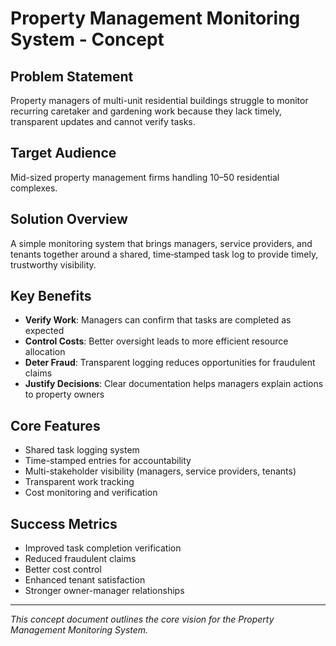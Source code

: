 # Property Management Monitoring System - Concept

## Problem Statement

Property managers of multi-unit residential buildings struggle to monitor recurring caretaker and gardening work because they lack timely, transparent updates and cannot verify tasks.

## Target Audience

Mid-sized property management firms handling 10–50 residential complexes.

## Solution Overview

A simple monitoring system that brings managers, service providers, and tenants together around a shared, time‑stamped task log to provide timely, trustworthy visibility.

## Key Benefits

- **Verify Work**: Managers can confirm that tasks are completed as expected
- **Control Costs**: Better oversight leads to more efficient resource allocation
- **Deter Fraud**: Transparent logging reduces opportunities for fraudulent claims
- **Justify Decisions**: Clear documentation helps managers explain actions to property owners

## Core Features

- Shared task logging system
- Time-stamped entries for accountability
- Multi-stakeholder visibility (managers, service providers, tenants)
- Transparent work tracking
- Cost monitoring and verification

## Success Metrics

- Improved task completion verification
- Reduced fraudulent claims
- Better cost control
- Enhanced tenant satisfaction
- Stronger owner-manager relationships

---

*This concept document outlines the core vision for the Property Management Monitoring System.*









